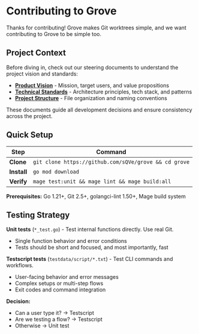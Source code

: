 # Contributing to Grove

Thanks for contributing! Grove makes Git worktrees simple, and we want contributing to Grove to be simple too.

## Project Context

Before diving in, check out our steering documents to understand the project vision and standards:

- **[Product Vision](.spec-workflow/steering/product.md)** - Mission, target users, and value propositions
- **[Technical Standards](.spec-workflow/steering/tech.md)** - Architecture principles, tech stack, and patterns
- **[Project Structure](.spec-workflow/steering/structure.md)** - File organization and naming conventions

These documents guide all development decisions and ensure consistency across the project.

## Quick Setup

| Step        | Command                                               |
| ----------- | ----------------------------------------------------- |
| **Clone**   | `git clone https://github.com/sQVe/grove && cd grove` |
| **Install** | `go mod download`                                     |
| **Verify**  | `mage test:unit && mage lint && mage build:all`       |

**Prerequisites:** Go 1.21+, Git 2.5+, golangci-lint 1.50+, Mage build system

## Testing Strategy

**Unit tests** (`*_test.go`) - Test internal functions directly. Use real Git.

- Single function behavior and error conditions
- Tests should be short and focused, and most importantly, fast

**Testscript tests** (`testdata/script/*.txt`) - Test CLI commands and workflows.

- User-facing behavior and error messages
- Complex setups or multi-step flows
- Exit codes and command integration

**Decision:**

- Can a user type it? → Testscript
- Are we testing a flow? → Testscript
- Otherwise → Unit test
